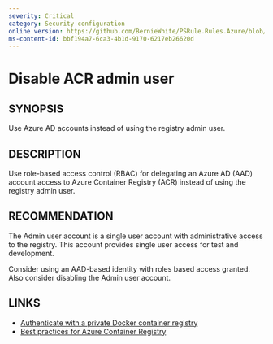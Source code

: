 ```yaml
---
severity: Critical
category: Security configuration
online version: https://github.com/BernieWhite/PSRule.Rules.Azure/blob/master/docs/rules/en-US/Azure.ACR.AdminUser.md
ms-content-id: bbf194a7-6ca3-4b1d-9170-6217eb26620d
---
```


# Disable ACR admin user

## SYNOPSIS

Use Azure AD accounts instead of using the registry admin user.

## DESCRIPTION

Use role-based access control (RBAC) for delegating an Azure AD (AAD) account access to Azure Container Registry (ACR) instead of using the registry admin user.

## RECOMMENDATION

The Admin user account is a single user account with administrative access to the registry.
This account provides single user access for test and development.

Consider using an AAD-based identity with roles based access granted.
Also consider disabling the Admin user account.

## LINKS

- [Authenticate with a private Docker container registry](https://docs.microsoft.com/en-us/azure/container-registry/container-registry-authentication)
- [Best practices for Azure Container Registry](https://docs.microsoft.com/en-us/azure/container-registry/container-registry-best-practices#authentication)
